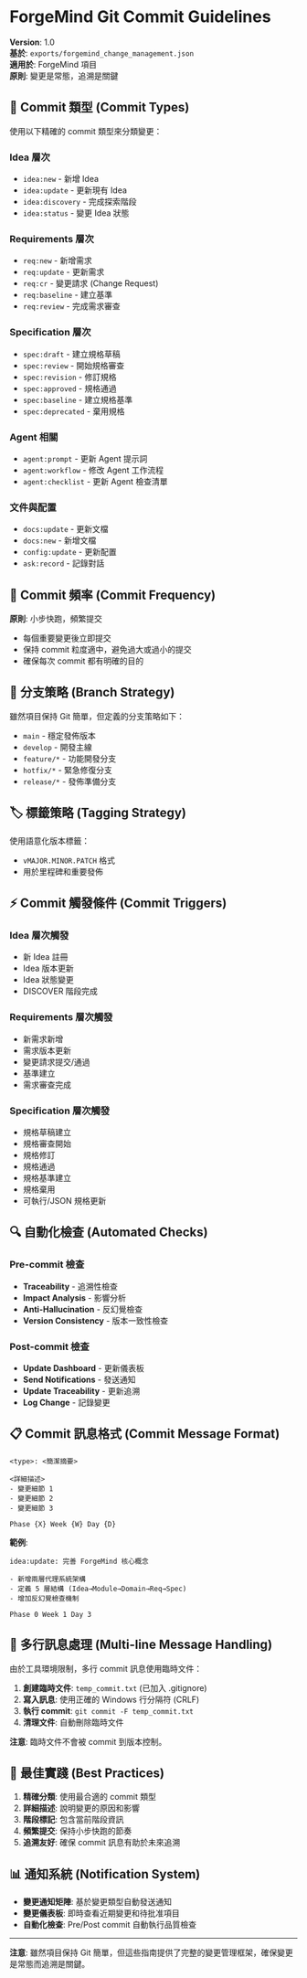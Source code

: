 # ForgeMind Git Commit Guidelines

**Version**: 1.0  
**基於**: `exports/forgemind_change_management.json`  
**適用於**: ForgeMind 項目  
**原則**: 變更是常態，追溯是關鍵

## 📝 Commit 類型 (Commit Types)

使用以下精確的 commit 類型來分類變更：

### Idea 層次
- `idea:new` - 新增 Idea
- `idea:update` - 更新現有 Idea
- `idea:discovery` - 完成探索階段
- `idea:status` - 變更 Idea 狀態

### Requirements 層次  
- `req:new` - 新增需求
- `req:update` - 更新需求
- `req:cr` - 變更請求 (Change Request)
- `req:baseline` - 建立基準
- `req:review` - 完成需求審查

### Specification 層次
- `spec:draft` - 建立規格草稿
- `spec:review` - 開始規格審查
- `spec:revision` - 修訂規格
- `spec:approved` - 規格通過
- `spec:baseline` - 建立規格基準
- `spec:deprecated` - 棄用規格

### Agent 相關
- `agent:prompt` - 更新 Agent 提示詞
- `agent:workflow` - 修改 Agent 工作流程
- `agent:checklist` - 更新 Agent 檢查清單

### 文件與配置
- `docs:update` - 更新文檔
- `docs:new` - 新增文檔
- `config:update` - 更新配置
- `ask:record` - 記錄對話

## 🔄 Commit 頻率 (Commit Frequency)

**原則**: 小步快跑，頻繁提交

- 每個重要變更後立即提交
- 保持 commit 粒度適中，避免過大或過小的提交
- 確保每次 commit 都有明確的目的

## 🌿 分支策略 (Branch Strategy)

雖然項目保持 Git 簡單，但定義的分支策略如下：

- `main` - 穩定發佈版本
- `develop` - 開發主線
- `feature/*` - 功能開發分支
- `hotfix/*` - 緊急修復分支  
- `release/*` - 發佈準備分支

## 🏷️ 標籤策略 (Tagging Strategy)

使用語意化版本標籤：
- `vMAJOR.MINOR.PATCH` 格式
- 用於里程碑和重要發佈

## ⚡ Commit 觸發條件 (Commit Triggers)

### Idea 層次觸發
- 新 Idea 註冊
- Idea 版本更新
- Idea 狀態變更
- DISCOVER 階段完成

### Requirements 層次觸發
- 新需求新增
- 需求版本更新
- 變更請求提交/通過
- 基準建立
- 需求審查完成

### Specification 層次觸發
- 規格草稿建立
- 規格審查開始
- 規格修訂
- 規格通過
- 規格基準建立
- 規格棄用
- 可執行/JSON 規格更新

## 🔍 自動化檢查 (Automated Checks)

### Pre-commit 檢查
- **Traceability** - 追溯性檢查
- **Impact Analysis** - 影響分析
- **Anti-Hallucination** - 反幻覺檢查
- **Version Consistency** - 版本一致性檢查

### Post-commit 檢查
- **Update Dashboard** - 更新儀表板
- **Send Notifications** - 發送通知
- **Update Traceability** - 更新追溯
- **Log Change** - 記錄變更

## 📋 Commit 訊息格式 (Commit Message Format)

```
<type>: <簡潔摘要>

<詳細描述>
- 變更細節 1
- 變更細節 2
- 變更細節 3

Phase {X} Week {W} Day {D}
```

**範例**:
```
idea:update: 完善 ForgeMind 核心概念

- 新增兩層代理系統架構
- 定義 5 層結構 (Idea→Module→Domain→Req→Spec)
- 增加反幻覺檢查機制

Phase 0 Week 1 Day 3
```

## 🔧 多行訊息處理 (Multi-line Message Handling)

由於工具環境限制，多行 commit 訊息使用臨時文件：

1. **創建臨時文件**: `temp_commit.txt` (已加入 .gitignore)
2. **寫入訊息**: 使用正確的 Windows 行分隔符 (CRLF)
3. **執行 commit**: `git commit -F temp_commit.txt`
4. **清理文件**: 自動刪除臨時文件

**注意**: 臨時文件不會被 commit 到版本控制。

## 🎯 最佳實踐 (Best Practices)

1. **精確分類**: 使用最合適的 commit 類型
2. **詳細描述**: 說明變更的原因和影響
3. **階段標記**: 包含當前階段資訊
4. **頻繁提交**: 保持小步快跑的節奏
5. **追溯友好**: 確保 commit 訊息有助於未來追溯

## 📊 通知系統 (Notification System)

- **變更通知矩陣**: 基於變更類型自動發送通知
- **變更儀表板**: 即時查看近期變更和待批准項目
- **自動化檢查**: Pre/Post commit 自動執行品質檢查

---

**注意**: 雖然項目保持 Git 簡單，但這些指南提供了完整的變更管理框架，確保變更是常態而追溯是關鍵。